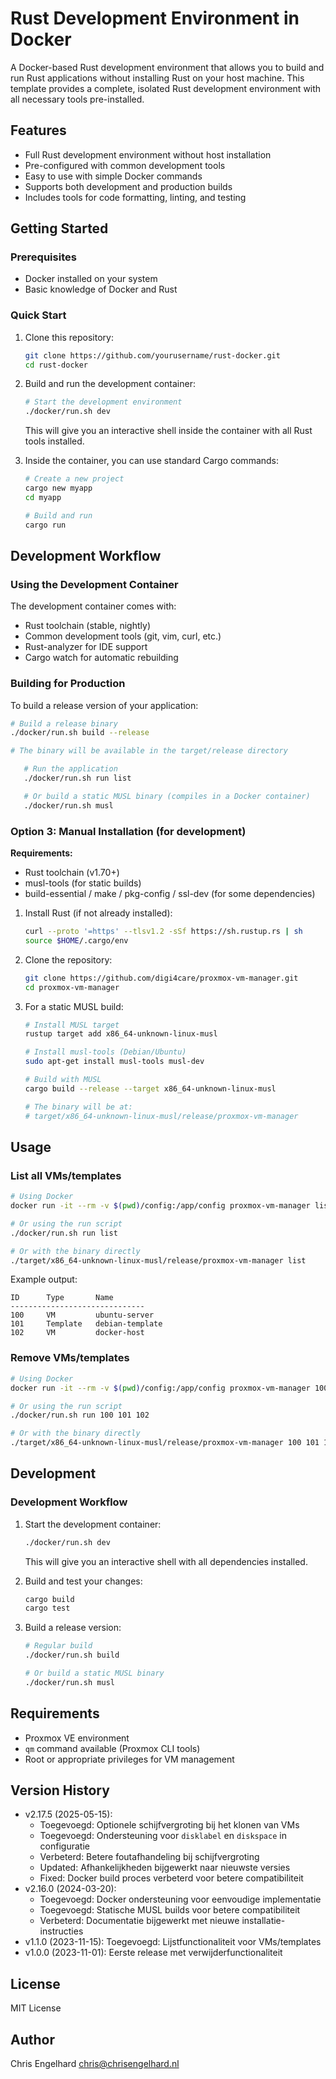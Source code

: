
# Rust Development Environment in Docker

A Docker-based Rust development environment that allows you to build and run Rust applications without installing Rust on your host machine. This template provides a complete, isolated Rust development environment with all necessary tools pre-installed.

## Features

- Full Rust development environment without host installation
- Pre-configured with common development tools
- Easy to use with simple Docker commands
- Supports both development and production builds
- Includes tools for code formatting, linting, and testing

## Getting Started

### Prerequisites

- Docker installed on your system
- Basic knowledge of Docker and Rust

### Quick Start

1. Clone this repository:
   ```bash
   git clone https://github.com/yourusername/rust-docker.git
   cd rust-docker
   ```

2. Build and run the development container:
   ```bash
   # Start the development environment
   ./docker/run.sh dev
   ```
   This will give you an interactive shell inside the container with all Rust tools installed.

3. Inside the container, you can use standard Cargo commands:
   ```bash
   # Create a new project
   cargo new myapp
   cd myapp
   
   # Build and run
   cargo run
   ```

## Development Workflow

### Using the Development Container

The development container comes with:
- Rust toolchain (stable, nightly)
- Common development tools (git, vim, curl, etc.)
- Rust-analyzer for IDE support
- Cargo watch for automatic rebuilding

### Building for Production

To build a release version of your application:

```bash
# Build a release binary
./docker/run.sh build --release

# The binary will be available in the target/release directory

   # Run the application
   ./docker/run.sh run list

   # Or build a static MUSL binary (compiles in a Docker container)
   ./docker/run.sh musl
   ```

### Option 3: Manual Installation (for development)

**Requirements:**
- Rust toolchain (v1.70+)
- musl-tools (for static builds)
- build-essential / make / pkg-config / ssl-dev (for some dependencies)

1. Install Rust (if not already installed):
   ```bash
   curl --proto '=https' --tlsv1.2 -sSf https://sh.rustup.rs | sh
   source $HOME/.cargo/env
   ```

2. Clone the repository:
   ```bash
   git clone https://github.com/digi4care/proxmox-vm-manager.git
   cd proxmox-vm-manager
   ```

3. For a static MUSL build:
   ```bash
   # Install MUSL target
   rustup target add x86_64-unknown-linux-musl

   # Install musl-tools (Debian/Ubuntu)
   sudo apt-get install musl-tools musl-dev

   # Build with MUSL
   cargo build --release --target x86_64-unknown-linux-musl

   # The binary will be at:
   # target/x86_64-unknown-linux-musl/release/proxmox-vm-manager
   ```

## Usage

### List all VMs/templates
```bash
# Using Docker
docker run -it --rm -v $(pwd)/config:/app/config proxmox-vm-manager list

# Or using the run script
./docker/run.sh run list

# Or with the binary directly
./target/x86_64-unknown-linux-musl/release/proxmox-vm-manager list
```

Example output:
```
ID      Type       Name
------------------------------
100     VM         ubuntu-server
101     Template   debian-template
102     VM         docker-host
```

### Remove VMs/templates
```bash
# Using Docker
docker run -it --rm -v $(pwd)/config:/app/config proxmox-vm-manager 100 101 102

# Or using the run script
./docker/run.sh run 100 101 102

# Or with the binary directly
./target/x86_64-unknown-linux-musl/release/proxmox-vm-manager 100 101 102
```

## Development

### Development Workflow

1. Start the development container:
   ```bash
   ./docker/run.sh dev
   ```
   This will give you an interactive shell with all dependencies installed.

2. Build and test your changes:
   ```bash
   cargo build
   cargo test
   ```

3. Build a release version:
   ```bash
   # Regular build
   ./docker/run.sh build

   # Or build a static MUSL binary
   ./docker/run.sh musl
   ```

## Requirements

- Proxmox VE environment
- `qm` command available (Proxmox CLI tools)
- Root or appropriate privileges for VM management

## Version History

- v2.17.5 (2025-05-15):
  - Toegevoegd: Optionele schijfvergroting bij het klonen van VMs
  - Toegevoegd: Ondersteuning voor `disklabel` en `diskspace` in configuratie
  - Verbeterd: Betere foutafhandeling bij schijfvergroting
  - Updated: Afhankelijkheden bijgewerkt naar nieuwste versies
  - Fixed: Docker build proces verbeterd voor betere compatibiliteit
- v2.16.0 (2024-03-20):
  - Toegevoegd: Docker ondersteuning voor eenvoudige implementatie
  - Toegevoegd: Statische MUSL builds voor betere compatibiliteit
  - Verbeterd: Documentatie bijgewerkt met nieuwe installatie-instructies
- v1.1.0 (2023-11-15): Toegevoegd: Lijstfunctionaliteit voor VMs/templates
- v1.0.0 (2023-11-01): Eerste release met verwijderfunctionaliteit

## License

MIT License

## Author

Chris Engelhard <chris@chrisengelhard.nl>

